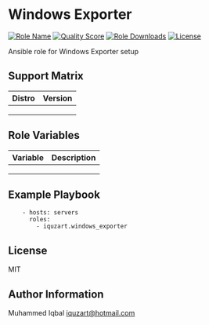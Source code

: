 Windows Exporter
=========
[![Role Name](https://img.shields.io/ansible/role/61839?label=Role%20Name&logo=ansible&style=flat-square)](https://galaxy.ansible.com/iquzart/windows_exporter)
[![Quality Score](https://img.shields.io/ansible/quality/61839?label=Ansible%20Quality%20Score&logo=ansible&style=flat-square)](https://galaxy.ansible.com/iquzart/windows_exporter)
[![Role Downloads](https://img.shields.io/ansible/role/d/61839?label=Ansible%20Role%20Downloads&logo=ansible&style=flat-square)](https://galaxy.ansible.com/iquzart/windows_exporter)
[![License](https://img.shields.io/:license-mit-blue.svg)](https://badges.mit-license.org)


Ansible role for Windows Exporter setup


Support Matrix
--------------
| Distro | Version |
| --- | --- |
|  |  |
|  |  |
|  |  |

Role Variables
--------------

| Variable | Description |
| --- | --- |
|  |  |
|  |  |
|  |  |


Example Playbook
----------------
```
    - hosts: servers
      roles:
        - iquzart.windows_exporter
```

License
-------

MIT


Author Information
------------------

Muhammed Iqbal <iquzart@hotmail.com>